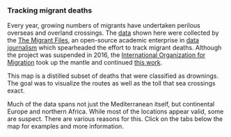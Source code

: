 ### Tracking migrant deaths

Every year, growing numbers of migrants have undertaken perilous overseas and overland crossings. The [data](https://docs.google.com/spreadsheets/d/1YNqIzyQfEn4i_be2GGWESnG2Q80E_fLASffsXdCOftI/edit#gid=1169253097) shown here were collected by the [The Migrant Files](http://www.themigrantsfiles.com/), an open-source academic enterprise in [data journalism](https://jplusplus.org/en/) which spearheaded the effort to track migrant deaths. Although the project was suspended in 2016, the [International Organization for Migration](https://gmdac.iom.int/map-tracking-migrant-deaths-and-disappearances) took up the mantle and continued [this work](https://missingmigrants.iom.int/downloads).

This map is a distilled subset of deaths that were classified as drownings. The goal was to visualize the routes as well as the toll that sea crossings exact. 

Much of the data spans not just the Mediterranean itself, but continental Europe and northern Africa. While most of the locations appear valid, some are suspect. There are various reasons for this. Click on the tabs below the map for examples and more information.